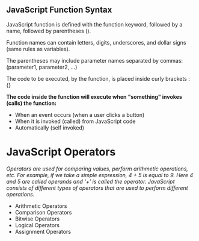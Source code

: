 ## JavaScript Function Syntax
 JavaScript function is defined with the function keyword, followed by a name, followed by parentheses ().

Function names can contain letters, digits, underscores, and dollar signs (same rules as variables).

The parentheses may include parameter names separated by commas:
(parameter1, parameter2, ...)

The code to be executed, by the function, is placed inside curly brackets : {}

**The code inside the function will execute when "something" invokes (calls) the function:**
* When an event occurs (when a user clicks a button)
* When it is invoked (called) from JavaScript code
* Automatically (self invoked)

# JavaScript Operators
*Operators are used for comparing values, perform arithmetic operations, etc. For example, if we take a simple expression, 4 + 5 is equal to 9. Here 4 and 5 are called operands and ‘+’ is called the operator. JavaScript consists of different types of operators that are used to perform different operations.*
* Arithmetic Operators
* Comparison Operators
* Bitwise Operators
* Logical Operators
* Assignment Operators








